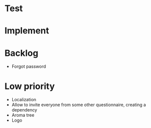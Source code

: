 # Test

# Implement

# Backlog
- Forgot password

# Low priority
- Localization
- Allow to invite everyone from some other questionnaire, creating a dependency
- Aroma tree
- Logo